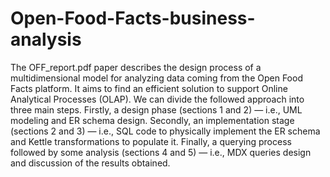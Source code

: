 # Open-Food-Facts-business-analysis
The OFF_report.pdf paper describes the design process of a multidimensional model for analyzing data coming from the Open Food Facts platform. It aims to find an efficient solution to support Online Analytical Processes (OLAP). We can divide the followed approach into three main steps. Firstly, a design phase (sections 1 and 2) — i.e., UML modeling and ER schema design. Secondly, an implementation stage (sections 2 and 3) — i.e., SQL code to physically implement the ER schema and Kettle transformations to populate it. Finally, a querying process followed by some analysis (sections 4 and 5) — i.e., MDX queries design and discussion of the results obtained.
